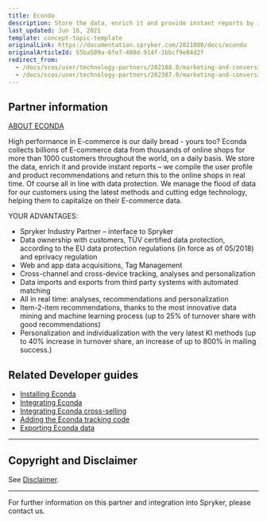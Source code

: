 ```yaml
---
title: Econda
description: Store the data, enrich it and provide instant reports by integrating Econda into Spryker Commerce OS.
last_updated: Jun 16, 2021
template: concept-topic-template
originalLink: https://documentation.spryker.com/2021080/docs/econda
originalArticleId: 55ba509a-6fe7-480d-914f-1bbcf9e84d2f
redirect_from:
  - /docs/scos/user/technology-partners/202108.0/marketing-and-conversion/personalization-and-cross-selling/econda/econda.html
  - /docs/scos/user/technology-partners/202307.0/marketing-and-conversion/personalization-and-cross-selling/econda/econda.html
---
```


## Partner information

[ABOUT ECONDA](https://www.econda.de/)

High performance in E-commerce is our daily bread - yours too? Econda collects billions of E-commerce data from thousands of online shops for more than 1000 customers throughout the world, on a daily basis. We store the data, enrich it and provide instant reports – we compile the user profile and product recommendations and return this to the online shops in real time. Of course all in line with data protection. We manage the flood of data for our customers using the latest methods and cutting edge technology, helping them to capitalize on their E-commerce data.

YOUR ADVANTAGES:

* Spryker Industry Partner – interface to Spryker
* Data ownership with customers, TÜV certified data protection, according to the EU data protection regulations (in force as of 05/2018) and eprivacy regulation
* Web and app data acquisitions, Tag Management
* Cross-channel and cross-device tracking, analyses and personalization
* Data imports and exports from third party systems with automated matching
* All in real time: analyses, recommendations and personalization
* Item-2-item recommendations, thanks to the most innovative data mining and machine learning process (up to 25% of turnover share with good recommendations)
* Personalization and individualization with the very latest KI methods (up to 40% increase in turnover share, an increase of up to 800% in mailing success.)

## Related Developer guides

* [Installing Econda](/docs/pbc/all/product-relationship-management/{{page.version}}/third-party-integrations/econda/install-econda.html)
* [Integrating Econda](/docs/pbc/all/product-relationship-management/{{page.version}}/third-party-integrations/econda/integrate-econda.html)
* [Integrating Econda cross-selling](/docs/pbc/all/product-relationship-management/{{page.version}}/third-party-integrations/econda/integrate-econda-cross-selling.html)
* [Adding the Econda tracking code](/docs/pbc/all/product-relationship-management/{{page.version}}/third-party-integrations/econda/add-the-econda-tracking-code.html)
* [Exporting Econda data](/docs/pbc/all/product-relationship-management/{{page.version}}/third-party-integrations/econda/export-econda-data.html)



---

## Copyright and Disclaimer

See [Disclaimer](https://github.com/spryker/spryker-documentation).

---
For further information on this partner and integration into Spryker, please contact us.

<div class="hubspot-form js-hubspot-form" data-portal-id="2770802" data-form-id="163e11fb-e833-4638-86ae-a2ca4b929a41" id="hubspot-1"></div>
